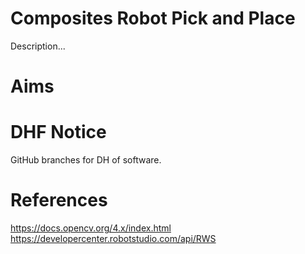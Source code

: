 # Composites Robot Pick and Place
Description...

# Aims


# DHF Notice
GitHub branches for DH of software.


# References
https://docs.opencv.org/4.x/index.html
https://developercenter.robotstudio.com/api/RWS
